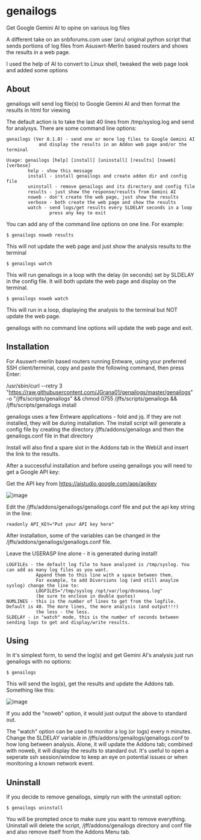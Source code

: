 # genailogs
Get Google Gemini AI to opine on various log files

A different take on an snbforums.com user (aru) original python script that sends portions of log files
from Asuswrt-Merlin based routers and shows the results in a web page.

I used the help of AI to convert to Linux shell, tweaked the web page look and added some options

## About
genailogs will send log file(s) to Google Gemini AI and then format the results in html for viewing

The default action is to take the last 40 lines from /tmp/syslog.log and send for analysys.
There are some command line options:
```
genailogs (Ver 0.1.0) - send one or more log files to Google Gemini AI
            and display the results in an Addon web page and/or the terminal

Usage: genailogs [help] [install] [uninstall] [results] [noweb] [verbose]
        help - show this message
        install - install genailogs and create addon dir and config file
        uninstall - remove genailogs and its directory and config file
        results - just show the response/results from Gemini AI
        noweb - don't create the web page, just show the results
        verbose - both create the web page and show the results
        watch - send logs/get results every SLDELAY seconds in a loop
                press any key to exit
```

You can add any of the command line options on one line. For example:

```
$ genailogs noweb results
```
This will not update the web page and just show the analysis results to the terminal

```
$ genailogs watch
```
This will run genailogs in a loop with the delay (in seconds) set by SLDELAY in the config file. It will both update the web page and display on the terminal.

```
$ genailogs noweb watch
```
This will run in a loop, displaying the analysis to the terminal but NOT update the web page.

genailogs with no command line options will update the web page and exit.

## Installation
For Asuswrt-merlin based routers running Entware, using your preferred SSH client/terminal, copy and paste the following command, then press Enter:

/usr/sbin/curl --retry 3 "https://raw.githubusercontent.com/JGrana01/genailogs/master/genailogs" -o "/jffs/scripts/genailogs" && chmod 0755 /jffs/scripts/genailogs && /jffs/scripts/genailogs install

genailogs uses a few Entware applications - fold and jq. If they are not installed, they will be during installation.
The install script will generate a config file by creating the directory /jffs/addons/genailogs and then the genailogs.conf file in that directory

Install will also find a spare slot in the Addons tab in the WebUI and insert the link to the results.

After a successful installation and before useing genailogs you will need to get a Google API key:

Get the API key from https://aistudio.google.com/app/apikey

![image](https://github.com/JGrana01/genailogs/assets/11652784/e0b13ae5-cb94-405c-842f-9acf43c63056)

Edit the /jffs/addons/genailogs/genailogs.conf file and put the api key string in the line:
```
readonly API_KEY="Put your API key here"
```
After installation, some of the variables can be changed in the /jffs/addons/genailogs/genailogs.conf file.

Leave the USERASP line alone - it is generated during install!
```
LOGFILEs - the default log file to have analyzed is /tmp/syslog. You can add as many log files as you want.
           Append them to this line with a space between them.
           For example, to add Diversions log (and still anaylze syslog) change the line to:
           LOGFILES="/tmp/syslog /opt/var/log/dnsmasq.log"
           (be sure to enclose in double quotes)
NUMLINES - this is the number of lines to get from the logfile. Default is 40. The more lines, the more analysis (and output!!!)
           the less - the less.
SLDELAY - in "watch" mode, this is the number of seconds between sending logs to get and display/write results.
```

## Using

In it's simplest form, to send the log(s) and get Gemini AI's analysis just run genailogs with no options:
```
$ genailogs
```
This will send the log(s), get the results and update the Addons tab. Something like this:

![image](https://github.com/JGrana01/genailogs/assets/11652784/526e5d14-7427-4433-a7c3-189086e77d99)

If you add the "noweb" option, it would just output the above to standard out.

The "watch" option can be used to monitor a log (or logs) every n minutes. Change the SLDELAY variable in /jffs/addons/genailogs/genailogs.conf to how long between analysis.
Alone, it will update the Addons tab; combined with noweb, it will display the results to standard out. It's useful to open a seperate ssh session/window to keep an eye on potential issues or when monitoring a known network event.

## Uninstall
If you decide to remove genailogs, simply run with the uninstall option:
```
$ genailogs uninstall
```
You will be prompted once to make sure you want to remove everything. Uninstall will delete the script, /jff/addons/genailogs directory and conf file and also remove itself from the Addons Menu tab.


